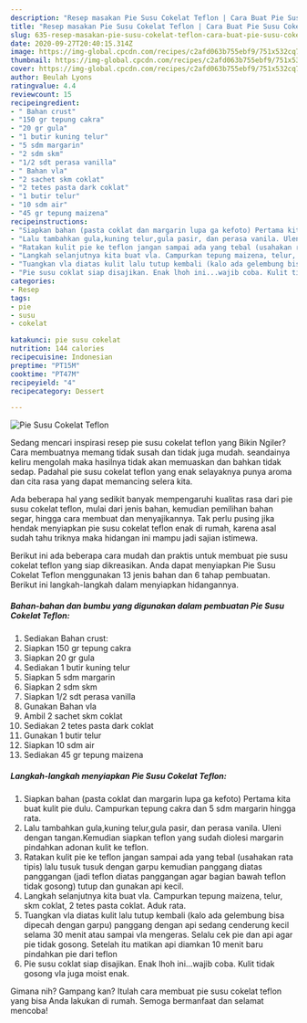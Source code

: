 ```yaml
---
description: "Resep masakan Pie Susu Cokelat Teflon | Cara Buat Pie Susu Cokelat Teflon Yang Sedap"
title: "Resep masakan Pie Susu Cokelat Teflon | Cara Buat Pie Susu Cokelat Teflon Yang Sedap"
slug: 635-resep-masakan-pie-susu-cokelat-teflon-cara-buat-pie-susu-cokelat-teflon-yang-sedap
date: 2020-09-27T20:40:15.314Z
image: https://img-global.cpcdn.com/recipes/c2afd063b755ebf9/751x532cq70/pie-susu-cokelat-teflon-foto-resep-utama.jpg
thumbnail: https://img-global.cpcdn.com/recipes/c2afd063b755ebf9/751x532cq70/pie-susu-cokelat-teflon-foto-resep-utama.jpg
cover: https://img-global.cpcdn.com/recipes/c2afd063b755ebf9/751x532cq70/pie-susu-cokelat-teflon-foto-resep-utama.jpg
author: Beulah Lyons
ratingvalue: 4.4
reviewcount: 15
recipeingredient:
- " Bahan crust"
- "150 gr tepung cakra"
- "20 gr gula"
- "1 butir kuning telur"
- "5 sdm margarin"
- "2 sdm skm"
- "1/2 sdt perasa vanilla"
- " Bahan vla"
- "2 sachet skm coklat"
- "2 tetes pasta dark coklat"
- "1 butir telur"
- "10 sdm air"
- "45 gr tepung maizena"
recipeinstructions:
- "Siapkan bahan (pasta coklat dan margarin lupa ga kefoto) Pertama kita buat kulit pie dulu. Campurkan tepung cakra dan 5 sdm margarin hingga rata."
- "Lalu tambahkan gula,kuning telur,gula pasir, dan perasa vanila. Uleni dengan tangan.Kemudian siapkan teflon yang sudah diolesi margarin pindahkan adonan kulit ke teflon."
- "Ratakan kulit pie ke teflon jangan sampai ada yang tebal (usahakan rata tipis) lalu tusuk tusuk dengan garpu kemudian panggang diatas panggangan (jadi teflon diatas panggangan agar bagian bawah teflon tidak gosong) tutup dan gunakan api kecil."
- "Langkah selanjutnya kita buat vla. Campurkan tepung maizena, telur, skm coklat, 2 tetes pasta coklat. Aduk rata."
- "Tuangkan vla diatas kulit lalu tutup kembali (kalo ada gelembung bisa dipecah dengan garpu) panggang dengan api sedang cenderung kecil selama 30 menit atau sampai vla mengeras. Selalu cek pie dan api agar pie tidak gosong. Setelah itu matikan api diamkan 10 menit baru pindahkan pie dari teflon"
- "Pie susu coklat siap disajikan. Enak lhoh ini...wajib coba. Kulit tidak gosong vla juga moist enak."
categories:
- Resep
tags:
- pie
- susu
- cokelat

katakunci: pie susu cokelat 
nutrition: 144 calories
recipecuisine: Indonesian
preptime: "PT15M"
cooktime: "PT47M"
recipeyield: "4"
recipecategory: Dessert

---
```



![Pie Susu Cokelat Teflon](https://img-global.cpcdn.com/recipes/c2afd063b755ebf9/751x532cq70/pie-susu-cokelat-teflon-foto-resep-utama.jpg)

Sedang mencari inspirasi resep pie susu cokelat teflon yang Bikin Ngiler? Cara membuatnya memang tidak susah dan tidak juga mudah. seandainya keliru mengolah maka hasilnya tidak akan memuaskan dan bahkan tidak sedap. Padahal pie susu cokelat teflon yang enak selayaknya punya aroma dan cita rasa yang dapat memancing selera kita.

Ada beberapa hal yang sedikit banyak mempengaruhi kualitas rasa dari pie susu cokelat teflon, mulai dari jenis bahan, kemudian pemilihan bahan segar, hingga cara membuat dan menyajikannya. Tak perlu pusing jika hendak menyiapkan pie susu cokelat teflon enak di rumah, karena asal sudah tahu triknya maka hidangan ini mampu jadi sajian istimewa.




Berikut ini ada beberapa cara mudah dan praktis untuk membuat pie susu cokelat teflon yang siap dikreasikan. Anda dapat menyiapkan Pie Susu Cokelat Teflon menggunakan 13 jenis bahan dan 6 tahap pembuatan. Berikut ini langkah-langkah dalam menyiapkan hidangannya.

<!--inarticleads1-->

##### Bahan-bahan dan bumbu yang digunakan dalam pembuatan Pie Susu Cokelat Teflon:

1. Sediakan  Bahan crust:
1. Siapkan 150 gr tepung cakra
1. Siapkan 20 gr gula
1. Sediakan 1 butir kuning telur
1. Siapkan 5 sdm margarin
1. Siapkan 2 sdm skm
1. Siapkan 1/2 sdt perasa vanilla
1. Gunakan  Bahan vla
1. Ambil 2 sachet skm coklat
1. Sediakan 2 tetes pasta dark coklat
1. Gunakan 1 butir telur
1. Siapkan 10 sdm air
1. Sediakan 45 gr tepung maizena




<!--inarticleads2-->

##### Langkah-langkah menyiapkan Pie Susu Cokelat Teflon:

1. Siapkan bahan (pasta coklat dan margarin lupa ga kefoto) Pertama kita buat kulit pie dulu. Campurkan tepung cakra dan 5 sdm margarin hingga rata.
1. Lalu tambahkan gula,kuning telur,gula pasir, dan perasa vanila. Uleni dengan tangan.Kemudian siapkan teflon yang sudah diolesi margarin pindahkan adonan kulit ke teflon.
1. Ratakan kulit pie ke teflon jangan sampai ada yang tebal (usahakan rata tipis) lalu tusuk tusuk dengan garpu kemudian panggang diatas panggangan (jadi teflon diatas panggangan agar bagian bawah teflon tidak gosong) tutup dan gunakan api kecil.
1. Langkah selanjutnya kita buat vla. Campurkan tepung maizena, telur, skm coklat, 2 tetes pasta coklat. Aduk rata.
1. Tuangkan vla diatas kulit lalu tutup kembali (kalo ada gelembung bisa dipecah dengan garpu) panggang dengan api sedang cenderung kecil selama 30 menit atau sampai vla mengeras. Selalu cek pie dan api agar pie tidak gosong. Setelah itu matikan api diamkan 10 menit baru pindahkan pie dari teflon
1. Pie susu coklat siap disajikan. Enak lhoh ini...wajib coba. Kulit tidak gosong vla juga moist enak.




Gimana nih? Gampang kan? Itulah cara membuat pie susu cokelat teflon yang bisa Anda lakukan di rumah. Semoga bermanfaat dan selamat mencoba!
